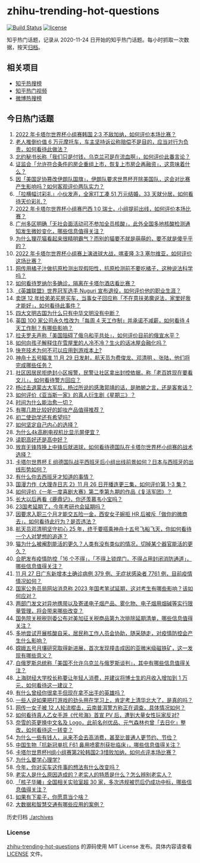 # zhihu-trending-hot-questions

[![Build Status](https://github.com/justjavac/zhihu-trending-hot-questions/workflows/ci/badge.svg?branch=master)](https://github.com/justjavac/zhihu-trending-hot-questions/actions)
[![license](https://img.shields.io/github/license/justjavac/zhihu-trending-hot-questions)](https://github.com/justjavac/zhihu-trending-hot-questions/blob/master/LICENSE)

知乎热门话题，记录从 2020-11-24 日开始的知乎热门话题。每小时抓取一次数据，按天[归档](./archives)。

## 相关项目

- [知乎热搜榜](https://github.com/justjavac/zhihu-trending-top-search)
- [知乎热门视频](https://github.com/justjavac/zhihu-trending-hot-video)
- [微博热搜榜](https://github.com/justjavac/weibo-trending-hot-search)

## 今日热门话题

<!-- BEGIN -->
<!-- 最后更新时间 Tue Nov 29 2022 04:03:54 GMT+0800 (China Standard Time) -->

1. [2022 年卡塔尔世界杯小组赛韩国 2:3 不敌加纳，如何评价本场比赛？](https://www.zhihu.com/question/569393108)
1. [老人推倒价值 6 万元摩托车，车主坚持诉讼称赔偿不是目的，应当对行为负责，如何看待此做法？](https://www.zhihu.com/question/569349547)
1. [北约秘书长称「我们只是付钱，乌克兰可是在流血啊」，如何评价此番言论？](https://www.zhihu.com/question/569326783)
1. [证监会「允许符合条件的房企重组上市，恢复上市房企再融资」，这意味着什么？](https://www.zhihu.com/question/569388114)
1. [因「美国足协篡改伊朗队国旗」，伊朗队要求世界杯开除美国队，这会对比赛产生影响吗？如何客观评价两队实力？](https://www.zhihu.com/question/569334090)
1. [「拉横幅讨彩礼」小伙发声，全家打工凑 51 万元结婚，33 天就分居，如何看待天价彩礼？](https://www.zhihu.com/question/569325101)
1. [2022 年卡塔尔世界杯小组赛巴西 1:0 瑞士，小组提前出线，如何评价本场比赛？](https://www.zhihu.com/question/569412769)
1. [广州多区明确「无社会面活动可不参加全员核酸」，此外全国多地核酸检测通知发生微妙变化，哪些信息值得关注？](https://www.zhihu.com/question/569337403)
1. [为什么狸花猫看起来很精明霸气？而别的猫要不就是萌萌的，要不就是傻乎乎的？](https://www.zhihu.com/question/285516829)
1. [2022 年卡塔尔世界杯小组赛上演进球大战，喀麦隆 3:3 塞尔维亚，如何评价这场比赛？](https://www.zhihu.com/question/569373028)
1. [网传用橘子汁做抗原检测出现假阳性，抗原检测前不要吃橘子，这种说法科学吗？](https://www.zhihu.com/question/569352430)
1. [如何看待罗纳尔多确诊，隔离在卡塔尔酒店看比赛？](https://www.zhihu.com/question/569188889)
1. [《英雄联盟》世界冠军选手 Nuguri 宣布退役，如何评价他的职业生涯？](https://www.zhihu.com/question/569393221)
1. [卖饼 12 年给弟弟买房买车，当事女子回应称「不在意扶弟魔说法，家里好我才能好」，如何看待此事件？](https://www.zhihu.com/question/569337615)
1. [四大文明古国为什么只有中华文明没有中断？](https://www.zhihu.com/question/568724936)
1. [英国 100 家公司永久性改为「每周 4 天工作制」并承诺不减薪，如何看待 4 天工作制？有哪些影响？](https://www.zhihu.com/question/569333455)
1. [拉夫罗夫声称「美国阻碍了俄乌和平共处」，如何评价目前的俄宣水平？](https://www.zhihu.com/question/569177917)
1. [如何向孩子解释住在雪屋里的人冷不冷？生火的话冰屋会融化吗？](https://www.zhihu.com/question/565186960)
1. [快充技术为何不可以应用到游戏本上?](https://www.zhihu.com/question/563127603)
1. [神舟十五号瞄准 11 月 29 日发射，航天员为费俊龙、邓清明 、张陆，他们将完成哪些任务？](https://www.zhihu.com/question/569318540)
1. [社区因居民拒绝封小区报警，民警让社区拿出封控依据，称「老百姓现在要看文儿」，如何看待警方回应？](https://www.zhihu.com/question/569322189)
1. [杨过击退蒙古大军后，杨过所说的感激郭靖的话，是肺腑之言，还是客套话？](https://www.zhihu.com/question/539181524)
1. [如何评价《亚当斯一家》的真人衍生剧《星期三》？](https://www.zhihu.com/question/568353992)
1. [时间为什么能治愈一切？](https://www.zhihu.com/question/564481356)
1. [有哪几款比较好的卸妆产品值得推荐？](https://www.zhihu.com/question/34680702)
1. [初二使劲学还有希望吗?](https://www.zhihu.com/question/565645096)
1. [如何坚定自己内心的选择？](https://www.zhihu.com/question/63668642)
1. [为什么4k高刷电视机比显示屏便宜？](https://www.zhihu.com/question/545950711)
1. [读职高好还是高中好？](https://www.zhihu.com/question/563706092)
1. [放弃无锋阵换上中锋后就进球，如何看待德国队在卡塔尔世界杯小组赛的战术选择？](https://www.zhihu.com/question/569297882)
1. [卡塔尔世界杯 E 组德国队战平西班牙后小组出线前景如何？日本与西班牙的出线形势如何？](https://www.zhihu.com/question/569296787)
1. [有什么你去西班牙才知道的事情？](https://www.zhihu.com/question/340140889)
1. [国漫力作《大理寺日志 2》11 月 26 日开播连更三集，如何评价第 1-3 集？](https://www.zhihu.com/question/567977080)
1. [如何评价《一年一度喜剧大赛》第二季第九期的作品《复活军团》？](https://www.zhihu.com/question/568823038)
1. [长大以后再看《鹿鼎记》，你还羡慕韦小宝吗？](https://www.zhihu.com/question/544701918)
1. [23国考延期了，今年考研也会延期吗？](https://www.zhihu.com/question/569333861)
1. [因要求入职三个月才能交五险一金，西安女子婉拒 HR 后被斥「做你的微商去」，如何看待此行为？是否违法？](https://www.zhihu.com/question/568356347)
1. [航天员邓清明坚守初心 25 年，终于要搭乘神舟十五号飞船飞天，你如何看待一个人对梦想的追逐？](https://www.zhihu.com/question/569318949)
1. [猫为什么被阉割能活的更久？人类有没有类似的情况，切掉某个器官能活的更久？](https://www.zhihu.com/question/568964969)
1. [合肥发布疫情防控「16 个不得」，「不得上锁焊门，不得占用封闭消防通道」，哪些信息值得关注？](https://www.zhihu.com/question/568980542)
1. [11 月 27 日广东新增本土确诊病例 379 例、无症状感染者 7761 例，目前疫情情况如何？](https://www.zhihu.com/question/569317208)
1. [国家公务员局网站消息称 2023 年国考笔试延期，这对考生有哪些影响？该如何应对？](https://www.zhihu.com/question/569333882)
1. [两部门发文对异地携带以及寄递电子烟产品、雾化物、电子烟用烟碱等实行限量管理，将会带来哪些改变？](https://www.zhihu.com/question/568360009)
1. [国务院关税税则委公布对美加征关税商品第九次排除延期清单，哪些信息值得关注？](https://www.zhihu.com/question/569369924)
1. [多地尝试开展核酸自采，居民称工作人员会协助，随采随走，对疫情防控会产生什么影响？](https://www.zhihu.com/question/569142868)
1. [嫦娥五号月壤研究取得新进展，首次发现撞击成因的亚微米级磁铁矿，这一发现有哪些意义？](https://www.zhihu.com/question/568613187)
1. [白俄罗斯总统称「美国不允许乌克兰与俄罗斯谈判」，其中有哪些信息值得关注？](https://www.zhihu.com/question/569321498)
1. [上海财经大学校长称要让年轻人消费，并建议将博士生的月收入增加到 1 万元，如何看待这一建议？](https://www.zhihu.com/question/569320314)
1. [有什么曾经你很拿手但现在拿不出手的英雄吗？](https://www.zhihu.com/question/562942073)
1. [一些人说如果把打游戏的劲头用在学习上，肯定考上清华北大了，是真的吗？](https://www.zhihu.com/question/568996508)
1. [网传一女子被 12 人轮流棍击，云南普洱警方称正在调查，具体情况如何？](https://www.zhihu.com/question/569340024)
1. [如何看待真人乙女手游《代号海》首宣 PV 后，遭到大量女性玩家反对?](https://www.zhihu.com/question/568804429)
1. [奈雪的茶更换中文名及 Logo，此前名创优品、元气森林也曾「去日化」整改，如何看待这一转变？](https://www.zhihu.com/question/568783601)
1. [为什么一些有钱人，从来不会去高消费，甚至比普通人更节约、节俭？](https://www.zhihu.com/question/507409942)
1. [中国生物「抗新冠单抗 F61 鼻用喷雾剂获批临床」，哪些信息值得关注？](https://www.zhihu.com/question/569380394)
1. [卡塔尔世界杯H组小组赛第2轮韩国2:3惜败加纳，如何点评本场比赛？](https://www.zhihu.com/question/569315505)
1. [为什么要学心理学?](https://www.zhihu.com/question/337904283)
1. [今年，你对买车这件事的想法有什么改变吗？](https://www.zhihu.com/question/563821257)
1. [老实人是什么原因造成的？老实人的特质是什么？怎么辨别老实人？](https://www.zhihu.com/question/458186236)
1. [「核子华曦」全国相关实验室超 30 家，多次违规被罚后仍成功中标，哪些信息值得关注？](https://www.zhihu.com/question/569349682)
1. [如果有下辈子，你愿意当个啥？](https://www.zhihu.com/question/561912218)
1. [大数据和智慧交通有哪些应用的案例？](https://www.zhihu.com/question/39019516)

<!-- END -->

历史归档 [./archives](./archives)

### License

[zhihu-trending-hot-questions](https://github.com/justjavac/zhihu-trending-hot-questions)
的源码使用 MIT License 发布。具体内容请查看 [LICENSE](./LICENSE) 文件。
